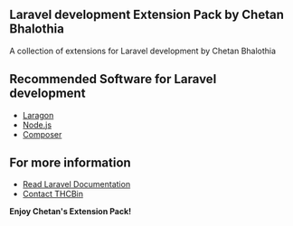 ## Laravel development Extension Pack by Chetan Bhalothia

A collection of extensions for Laravel development by Chetan Bhalothia

## Recommended Software for Laravel development

* [Laragon](https://laragon.org/)
* [Node.js](https://nodejs.org/en/)
* [Composer](https://getcomposer.org/)
## For more information

* [Read Laravel Documentation](https://laravel.com/docs)
* [Contact THCBin](https://thcb.in/)

**Enjoy Chetan's Extension Pack!**

